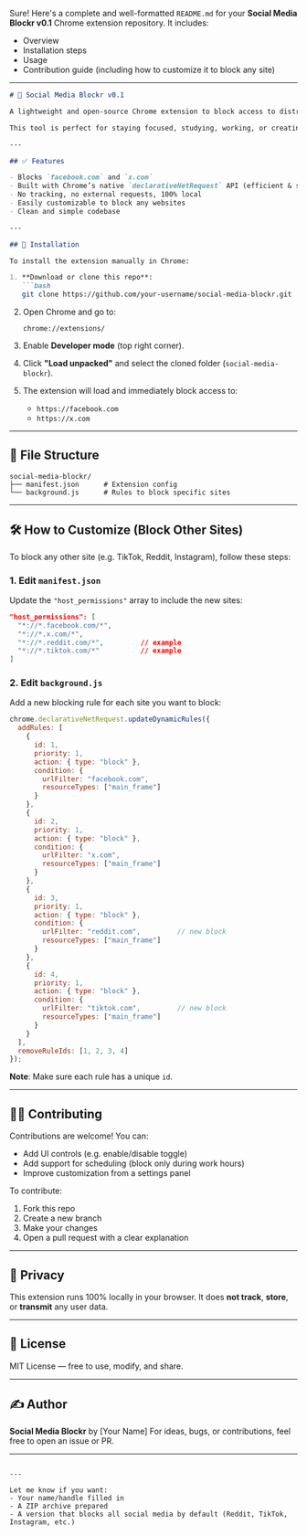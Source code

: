 Sure! Here's a complete and well-formatted `README.md` for your **Social Media Blockr v0.1** Chrome extension repository. It includes:

* Overview
* Installation steps
* Usage
* Contribution guide (including how to customize it to block any site)

---

````markdown
# 🚫 Social Media Blockr v0.1

A lightweight and open-source Chrome extension to block access to distracting social media sites — specifically **Facebook** and **X.com (Twitter)** by default.

This tool is perfect for staying focused, studying, working, or creating a distraction-free browser experience.

---

## ✅ Features

- Blocks `facebook.com` and `x.com`
- Built with Chrome’s native `declarativeNetRequest` API (efficient & secure)
- No tracking, no external requests, 100% local
- Easily customizable to block any websites
- Clean and simple codebase

---

## 🚀 Installation

To install the extension manually in Chrome:

1. **Download or clone this repo**:
   ```bash
   git clone https://github.com/your-username/social-media-blockr.git
````

2. Open Chrome and go to:

   ```
   chrome://extensions/
   ```

3. Enable **Developer mode** (top right corner).

4. Click **"Load unpacked"** and select the cloned folder (`social-media-blockr`).

5. The extension will load and immediately block access to:

   * `https://facebook.com`
   * `https://x.com`

---

## 📁 File Structure

```
social-media-blockr/
├── manifest.json      # Extension config
└── background.js      # Rules to block specific sites
```

---

## 🛠️ How to Customize (Block Other Sites)

To block any other site (e.g. TikTok, Reddit, Instagram), follow these steps:

### 1. Edit `manifest.json`

Update the `"host_permissions"` array to include the new sites:

```json
"host_permissions": [
  "*://*.facebook.com/*",
  "*://*.x.com/*",
  "*://*.reddit.com/*",         // example
  "*://*.tiktok.com/*"          // example
]
```

### 2. Edit `background.js`

Add a new blocking rule for each site you want to block:

```js
chrome.declarativeNetRequest.updateDynamicRules({
  addRules: [
    {
      id: 1,
      priority: 1,
      action: { type: "block" },
      condition: {
        urlFilter: "facebook.com",
        resourceTypes: ["main_frame"]
      }
    },
    {
      id: 2,
      priority: 1,
      action: { type: "block" },
      condition: {
        urlFilter: "x.com",
        resourceTypes: ["main_frame"]
      }
    },
    {
      id: 3,
      priority: 1,
      action: { type: "block" },
      condition: {
        urlFilter: "reddit.com",         // new block
        resourceTypes: ["main_frame"]
      }
    },
    {
      id: 4,
      priority: 1,
      action: { type: "block" },
      condition: {
        urlFilter: "tiktok.com",         // new block
        resourceTypes: ["main_frame"]
      }
    }
  ],
  removeRuleIds: [1, 2, 3, 4]
});
```

**Note**: Make sure each rule has a unique `id`.

---

## 🙋‍♂️ Contributing

Contributions are welcome! You can:

* Add UI controls (e.g. enable/disable toggle)
* Add support for scheduling (block only during work hours)
* Improve customization from a settings panel

To contribute:

1. Fork this repo
2. Create a new branch
3. Make your changes
4. Open a pull request with a clear explanation

---

## 🔐 Privacy

This extension runs 100% locally in your browser.
It does **not track**, **store**, or **transmit** any user data.

---

## 📜 License

MIT License — free to use, modify, and share.

---

## ✍️ Author

**Social Media Blockr** by \[Your Name]
For ideas, bugs, or contributions, feel free to open an issue or PR.

---

```

---

Let me know if you want:
- Your name/handle filled in
- A ZIP archive prepared
- A version that blocks all social media by default (Reddit, TikTok, Instagram, etc.)
```
